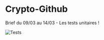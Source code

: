 # Crypto-Github
 Brief du 09/03 au 14/03 - Les tests unitaires !

![Tests](https://github.com/LaurenceAndraud/Crypto-Github/actions/workflows/test.yml/badge.svg)